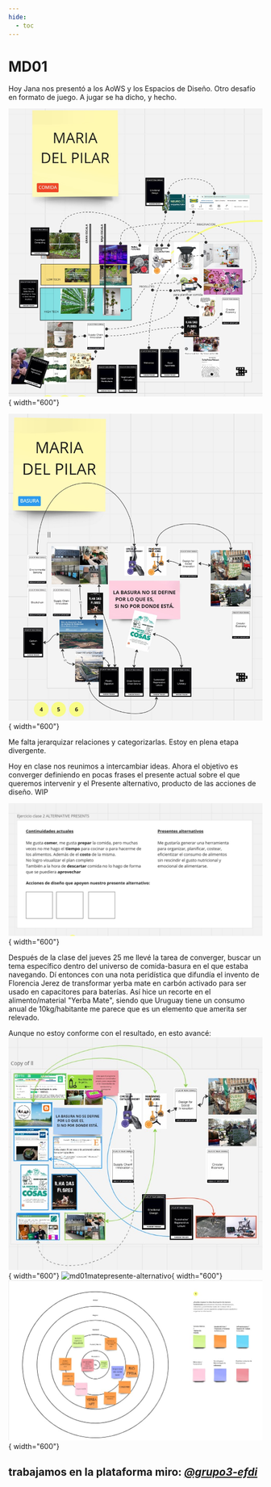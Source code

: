 ```yaml
---
hide:
  - toc
---
```


[weak-signals]: http://www.fuel4design.org/index.php/atlas-of-weak-signals/

# MD01 


Hoy Jana nos presentó a los AoWS y los Espacios de Diseño. Otro desafío en formato de juego. A jugar se ha dicho, y hecho.

![](../images/MD01/md01aowscomida1.jpg){ width="600"}

![](../images/MD01/md01aowsbasura1.jpg){ width="600"}

Me falta jerarquizar relaciones y categorizarlas. Estoy en plena etapa divergente.

Hoy en clase nos reunimos a intercambiar ideas. Ahora el objetivo es converger definiendo en pocas frases el presente actual sobre el que queremos intervenir y el Presente alternativo, producto de las acciones de diseño. WIP

![](../images/MD01/md01presenteactualyalternativo1.jpg){ width="600"}



Después de la clase del jueves 25 me llevé la tarea de converger, buscar un tema específico dentro del universo de comida-basura en el que estaba navegando. 
Dí entonces con una nota peridística que difundía el invento de Florencia Jerez de transformar yerba mate en carbón activado para ser usado en capacitores para baterías. Así hice un recorte en el alimento/material "Yerba Mate", siendo que Uruguay tiene un consumo anual de 10kg/habitante me parece que es un elemento que amerita ser relevado.

Aunque no estoy conforme con el resultado, en esto avancé:
![md01aowsyerba](../images/MD01/md01aowsyerba.jpg){ width="600"}
![md01matepresente-alternativo](../images/MD01/md01matepresentealternativo.jpg){ width="600"}
![md01matees](../images/MD01/md01mateespaciodedisenomultiescalar.jpg){ width="600"}

## trabajamos en la plataforma miro: _[@grupo3-efdi](https://miro.com/app/board/uXjVKQD2e9Y=/)_
